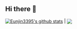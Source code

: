 ## Hi there 👋

<!--
**Eunjin3395/Eunjin3395** is a ✨ _special_ ✨ repository because its `README.md` (this file) appears on your GitHub profile.

Here are some ideas to get you started:

- 🔭 I’m currently working on ...
- 🌱 I’m currently learning ...
- 👯 I’m looking to collaborate on ...
- 🤔 I’m looking for help with ...
- 💬 Ask me about ...
- 📫 How to reach me: ...
- 😄 Pronouns: ...
- ⚡ Fun fact: ...
-->

<a href="https://github.com/Eunjin3395/github-readme-stats"><img align="center" src="https://github-readme-stats.vercel.app/api?username=Eunjin3395&hide=stars&theme=dracula&hide_border=true&show_icons=true" alt="Eunjin3395's github stats" /></a> | <a href="https://github.com/Eunjin3395/github-readme-stats"><img align="center" src="https://github-readme-stats.vercel.app/api/top-langs/?username=Eunjin3395&layout=compact&theme=dracula&hide_border=true" /></a>
